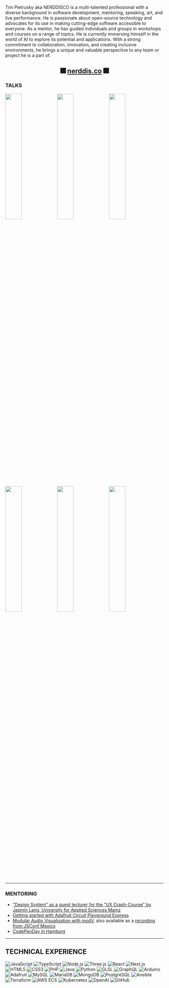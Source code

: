 Tim Pietrusky aka NERDDISCO is a multi-talented professional with a diverse background in software development, mentoring, speaking, art, and live performance. He is passionate about open-source technology and advocates for its use in making cutting-edge software accessible to everyone. As a mentor, he has guided individuals and groups in workshops and courses on a range of topics. He is currently immersing himself in the world of AI to explore its potential and applications. With a strong commitment to collaboration, innovation, and creating inclusive environments, he brings a unique and valuable perspective to any team or project he is a part of.

<h2 align="center">🎆 <a href="https://nerddis.co">nerddis.co</a> 🎆</h2>

### TALKS

[<img src="https://i.ytimg.com/vi/jae837XA82Q/hqdefault.jpg" width="32%" />](https://www.youtube.com/watch?v=jae837XA82Q "Making of this Stage, LiveJS, JSConfEU, Berlin, Germany")
[<img src="https://i3.ytimg.com/vi/V3nMF1JKuN0/hqdefault.jpg" width="32%" />](https://www.youtube.com/watch?v=V3nMF1JKuN0 "WebUSB for Digital Artists, Tim Pietrusky @ dotJS, Paris, France")
[<img src="https://i.ytimg.com/vi/GA7-OfYSzvA/hqdefault.jpg" width="32%" />](https://www.youtube.com/watch?v=GA7-OfYSzvA "The story behind the collaboration of Sam Wray and Tim Pietrusky, dotJS, Paris, France")
[<img src="https://i.ytimg.com/vi/UpOV5l14jM0/hqdefault.jpg" width="32%" />](https://www.youtube.com/watch?v=UpOV5l14jM0 "I ❤ Music & the Web, EmpireJS, New York, USA")
[<img src="https://i.ytimg.com/vi/NhJPEAR4fbI/hqdefault.jpg" width="32%" />](https://www.youtube.com/watch?v=NhJPEAR4fbI "NERD DISCO: Reloaded, JSConf Colombia, Medellin, Colombia")
[<img src="https://i.ytimg.com/vi/tia6iP85Zuk/hqdefault.jpg" width="32%" />](https://www.youtube.com/watch?v=tia6iP85Zuk "NERD DISCO, JSConf EU, Berlin, Germany")

---

### MENTORING

- ["Design System" as a guest lecturer for the "UX Crash-Course" by Jasmin Lang, University for Applied Sciences Mainz](https://miro.com/app/board/uXjVP9d7laU=/?share_link_id=283621544686)
- [Getting started with Adafruit Circuit Playground Express](https://github.com/NERDDISCO/adafruit-circuit-playground-express-workshop)
- [Modular Audio Visualisation with modV](https://github.com/vcync/modV-Workshop), also available as a [recording from JSConf Mexico](https://www.youtube.com/watch?v=GQHBWU-zYTA)
- [CodePenDay in Hamburg](https://github.com/CodePenDay/hamburg-16-september-2017)

---

## TECHNICAL EXPERIENCE

![JavaScript](https://img.shields.io/badge/JavaScript-323330?style=for-the-badge&logo=javascript&logoColor=F7DF1E) ![TypeScript](https://img.shields.io/badge/TypeScript-007ACC?style=for-the-badge&logo=typescript&logoColor=white) ![Node.js](https://img.shields.io/badge/Node.js-339933?style=for-the-badge&logo=node.js&logoColor=white) ![Three.js](https://img.shields.io/badge/Three.js-20232A?style=for-the-badge&logo=threedotjs&logoColor=ffffff) ![React](https://img.shields.io/badge/React-20232A?style=for-the-badge&logo=react&logoColor=61DAFB) ![Next.js](https://img.shields.io/badge/Next.js-000000?style=for-the-badge&logo=next.js&logoColor=white) ![HTML5](https://img.shields.io/badge/HTML5-E34F26?style=for-the-badge&logo=html5&logoColor=white) ![CSS3](https://img.shields.io/badge/CSS3-1572B6?style=for-the-badge&logo=css3&logoColor=white) ![PHP](https://img.shields.io/badge/PHP-777BB4?style=for-the-badge&logo=php&logoColor=white) ![Java](https://img.shields.io/badge/Java-f58219?style=for-the-badge&logo=java&logoColor=white) ![Python](https://img.shields.io/badge/Python-3776AB?style=for-the-badge&logo=python&logoColor=white) ![GLSL](https://img.shields.io/badge/GLSL-5586A4?style=for-the-badge&logo=opengl&logoColor=white) ![GraphQL](https://img.shields.io/badge/GraphQL-E10098?style=for-the-badge&logo=graphql&logoColor=white) ![Arduino](https://img.shields.io/badge/Arduino-00979D?style=for-the-badge&logo=arduino&logoColor=white) ![Adafruit](https://img.shields.io/badge/Adafruit-000000?style=for-the-badge&logo=adafruit&logoColor=white) ![MySQL](https://img.shields.io/badge/MySQL-4479A1?style=for-the-badge&logo=mysql&logoColor=white) ![MariaDB](https://img.shields.io/badge/MariaDB-003545?style=for-the-badge&logo=mariadb&logoColor=white) ![MongoDB](https://img.shields.io/badge/MongoDB-47A248?style=for-the-badge&logo=mongodb&logoColor=white) ![PostgreSQL](https://img.shields.io/badge/PostgreSQL-4169E1?style=for-the-badge&logo=postgresql&logoColor=white) ![Ansible](https://img.shields.io/badge/Ansible-EE0000?style=for-the-badge&logo=ansible&logoColor=white) ![Terraform](https://img.shields.io/badge/Terraform-7B42BC?style=for-the-badge&logo=terraform&logoColor=white) ![AWS ECS](https://img.shields.io/badge/AWS_ECS-FF9900?style=for-the-badge&logo=amazonecs&logoColor=white) ![Kubernetes](https://img.shields.io/badge/Kubernetes-326CE5?style=for-the-badge&logo=kubernetes&logoColor=white) ![OpenAI](https://img.shields.io/badge/OpenAI-00549F?style=for-the-badge&logo=openai&logoColor=white) ![GitHub](https://img.shields.io/badge/GitHub-100000?style=for-the-badge&logo=github&logoColor=white)
